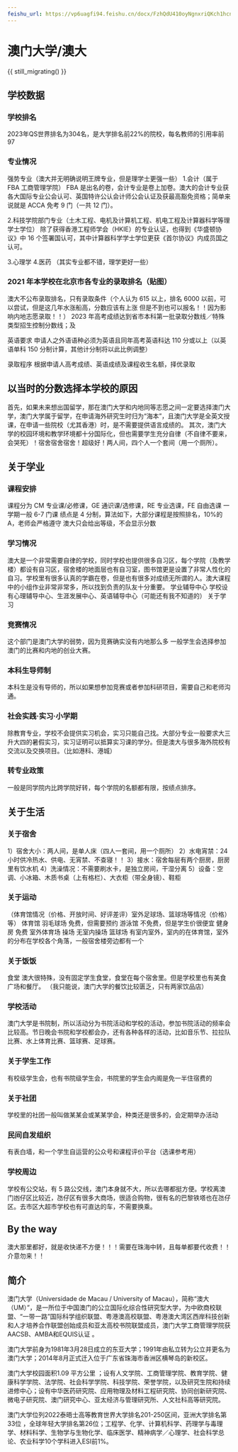 ```yaml
---
feishu_url: https://vp6uagfi94.feishu.cn/docx/FzhQdU410oyNgnxriQKch1hcnKd
---
```


# 澳门大学/澳大

{{ still_migrating() }}

## 学校数据

### 学校排名

2023年QS世界排名为304名，是大学排名前22%的院校，每名教师的引用率前97

### 专业情况

强势专业（澳大并无明确说明王牌专业，但是理学士更强一些） 1.会计（属于 FBA 工商管理学院）
FBA 是出名的卷，会计专业是卷上加卷。澳大的会计专业获各大国际专业公会认可、英国特许公认会计师公会认证及获最高豁免资格；简单来说就是 ACCA 免考 9 门（一共 12 门）。

2.科技学院部门专业（土木工程、电机及计算机工程、机电工程及计算器科学等理学士学位）
除了获得香港工程师学会（HKIE）的专业认证，也得到《华盛顿协议》中
16 个签署国认可，其中计算器科学学士学位更获《首尔协议》内成员国之认可。

3.心理学 4.医药
（其实专业都不错，理学更好一些）

### 2021 年本学校在北京市各专业的录取排名（贴图）

澳大不公布录取排名，只有录取条件（个人认为 615 以上，排名 6000 以前，可以尝试，但是这几年水涨船高，分数应该有上涨 但是不到也可以报名！！因为影响内地志愿录取！！）
2023 年高考成绩达到省市本科第一批录取分数线／特殊类型招生控制分数线；及

英语要求
申请人之外语语种必须为英语且同年高考英语科达 110 分或以上（以英语单科 150 分制计算，其他计分制将以此比例调整）

录取程序
根据申请人高考成绩、英语成绩及课程收生名额，择优录取

## 以当时的分数选择本学校的原因

首先，如果未来想出国留学，那在澳门大学和内地同等志愿之间一定要选择澳门大学，澳门大学属于留学，在申请海外研究生时归为“海本”，且澳门大学是全英文授课，在申请一些院校（尤其香港）时，是不需要提供语言成绩的。
其次，澳门大学的校园环境和教学环境都十分国际化，但也需要学生充分自律（不自律不要来，会哭死）！宿舍宿舍宿舍！超级好！两人间，四个人一个套间（用一个厕所）。

## 关于学业

### 课程安排

课程分为 CM 专业课/必修课，GE 通识课/选修课，RE 专业选课，FE 自由选课
一学期一般 6-7 门课
绩点是 4 分制，算法如下，大部分课程是按照排名，10%的 A，老师会严格遵守
澳大只会给出等级，不会显示分数

### 学习情况

澳大是一个非常需要自律的学校，同时学校也提供很多自习区，每个学院（及教学楼）都设有自习区，宿舍楼的地面层也有自习室，图书馆更是设置了非常人性化的自习。学校里有很多认真的学霸在卷，但是也有很多对成绩无所谓的人。澳大课程中的小组作业非常非常多，所以找到负责的队友十分重要。
学业辅导中心
学校设有心理辅导中心、生涯发展中心、英语辅导中心（可能还有我不知道的）
关于学习

### 竞赛情况

这个部门是澳门大学的弱势，因为竞赛确实没有内地那么多
一般学生会选择参加澳门的比赛和内地的创业大赛。

### 本科生导师制

本科生是没有导师的，所以如果想参加竞赛或者参加科研项目，需要自己和老师沟通。

### 社会实践·实习·小学期

除教育专业，学校不会提供实习机会，实习只能自己找。大部分专业一般要求大三升大四的暑假实习，实习证明可以抵算实习课的学分。但是澳大与很多海外院校有交流以及交换项目。（比如港科、港城）

### 转专业政策

一般是同学院内比跨学院好转，每个学院的名额都有限，按绩点排序。

## 关于生活

### 关于宿舍

1）宿舍大小：两人间，是单人床（四人一套间，用一个厕所）
2）水电宵禁：24 小时供冷热水、供电、无宵禁、不查寝！！
3）接水：宿舍每层有两个厨房，厨房里有饮水机
4）洗澡情况：不需要刷水卡，是独立房间，干湿分离
5）设备：空调、小冰箱、木质书桌（上有格栏）、大衣柜（带全身镜）、鞋柜

### 关于运动

（体育馆情况（价格、开放时间、好评差评）室外足球场、篮球场等情况（价格）等）
体育馆
羽毛球场
免费，但需要预约
游泳馆
不免费，但是学生价很便宜
健身房
免费
室外体育场
操场
无室内操场
篮球场
有室内室外，室内的在体育馆，室外的分布在学校各个角落，一般宿舍楼旁边都有一个

### 关于饭饭

食堂
澳大很特殊，没有固定学生食堂，食堂在每个宿舍里。但是学校里也有美食广场和餐厅。
（我只能说，澳门大学的餐饮比较匮乏，只有两家饮品店）

### 学校活动

澳门大学是书院制，所以活动分为书院活动和学校的活动，参加书院活动的频率会比较高。节日晚会书院和学校都会办，还有各种各样的活动，比如音乐节、拉拉队比赛、水上体育比赛、篮球赛、足球赛。

### 关于学生工作

有校级学生会，也有书院级学生会，书院里的学生会内阁是免一半住宿费的

### 关于社团

学校里的社团一般叫做某某会或某某学会，种类还是很多的，会定期举办活动

### 民间自发组织

有表白墙，和一个学生自运营的公众号和课程评价平台（选课参考用）

### 学校周边

学校有公交站，有 5 路公交线，澳门本身就不大，所以去哪都挺方便。学校离澳门凼仔区比较近，氹仔区有很多大商场，很适合购物，很有名的巴黎铁塔也在氹仔区。去市区大超市学校也有可直达的车，不需要换乘。

## By the way

澳大那里都好，就是收快递不方便！！！需要在珠海中转，且每单都要代收费！！介意勿来！！

## 简介

澳门大学（Universidade de Macau / University of Macau），简称“澳大（UM）”，是一所位于中国澳门的公立国际化综合性研究型大学，为中欧商校联盟、“一带一路”国际科学组织联盟、粤港澳高校联盟、粤港澳大湾区西岸科技创新和人才培养合作联盟创始成员和亚太高校书院联盟成员，澳门大学工商管理学院获AACSB、AMBA和EQUIS认证 。

澳门大学前身为1981年3月28日成立的东亚大学；1991年由私立转为公立并更名为澳门大学；2014年8月正式迁入位于广东省珠海市香洲区横琴岛的新校区。

澳门大学校园面积1.09 平方公里  ；设有人文学院、工商管理学院、教育学院、健康科学学院、法学院、社会科学学院、科技学院、荣誉学院，以及研究生院和持续进修中心；设有中华医药研究院、应用物理及材料工程研究院、协同创新研究院、微电子研究院、澳门研究中心、亚太经济与管理研究所、人文社科高等研究院。

澳门大学位列2022泰晤士高等教育世界大学排名201-250区间，亚洲大学排名第33位  ，全球年轻大学排名第26位；工程学、化学、计算机科学、药理学与毒理学、材料科学、生物学与生物化学、临床医学、精神病学／心理学、社会科学总论、农业科学10个学科进入ESI前1%。
